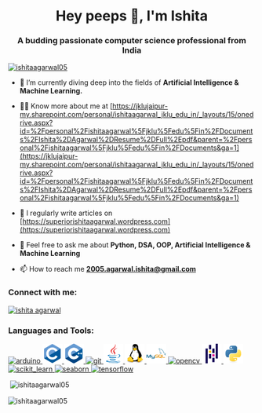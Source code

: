 <h1 align="center">Hey peeps 👋, I'm Ishita</h1>
<h3 align="center">A budding passionate computer science professional from India</h3>

<p align="left"> <a href="https://github.com/ryo-ma/github-profile-trophy"><img src="https://github-profile-trophy.vercel.app/?username=ishitaagarwal05" alt="ishitaagarwal05" /></a> </p>

- 🌱 I’m currently diving deep into the fields of **Artificial Intelligence & Machine Learning.**

- 👨‍💻 Know more about me at [https://jklujaipur-my.sharepoint.com/personal/ishitaagarwal_jklu_edu_in/_layouts/15/onedrive.aspx?id=%2Fpersonal%2Fishitaagarwal%5Fjklu%5Fedu%5Fin%2FDocuments%2FIshita%2DAgarwal%2DResume%2DFull%2Epdf&parent=%2Fpersonal%2Fishitaagarwal%5Fjklu%5Fedu%5Fin%2FDocuments&ga=1](https://jklujaipur-my.sharepoint.com/personal/ishitaagarwal_jklu_edu_in/_layouts/15/onedrive.aspx?id=%2Fpersonal%2Fishitaagarwal%5Fjklu%5Fedu%5Fin%2FDocuments%2FIshita%2DAgarwal%2DResume%2DFull%2Epdf&parent=%2Fpersonal%2Fishitaagarwal%5Fjklu%5Fedu%5Fin%2FDocuments&ga=1)

- 📝 I regularly write articles on [https://superiorishitaagarwal.wordpress.com](https://superiorishitaagarwal.wordpress.com)

- 💬 Feel free to ask me about **Python, DSA, OOP, Artificial Intelligence & Machine Learning**

- 📫 How to reach me **2005.agarwal.ishita@gmail.com**

<h3 align="left">Connect with me:</h3>
<p align="left">
<a href="https://linkedin.com/in/ishita agarwal" target="blank"><img align="center" src="https://raw.githubusercontent.com/rahuldkjain/github-profile-readme-generator/master/src/images/icons/Social/linked-in-alt.svg" alt="ishita agarwal" height="30" width="40" /></a>
</p>

<h3 align="left">Languages and Tools:</h3>
<p align="left"> <a href="https://www.arduino.cc/" target="_blank" rel="noreferrer"> <img src="https://cdn.worldvectorlogo.com/logos/arduino-1.svg" alt="arduino" width="40" height="40"/> </a> <a href="https://www.cprogramming.com/" target="_blank" rel="noreferrer"> <img src="https://raw.githubusercontent.com/devicons/devicon/master/icons/c/c-original.svg" alt="c" width="40" height="40"/> </a> <a href="https://www.w3schools.com/cpp/" target="_blank" rel="noreferrer"> <img src="https://raw.githubusercontent.com/devicons/devicon/master/icons/cplusplus/cplusplus-original.svg" alt="cplusplus" width="40" height="40"/> </a> <a href="https://git-scm.com/" target="_blank" rel="noreferrer"> <img src="https://www.vectorlogo.zone/logos/git-scm/git-scm-icon.svg" alt="git" width="40" height="40"/> </a> <a href="https://www.java.com" target="_blank" rel="noreferrer"> <img src="https://raw.githubusercontent.com/devicons/devicon/master/icons/java/java-original.svg" alt="java" width="40" height="40"/> </a> <a href="https://www.linux.org/" target="_blank" rel="noreferrer"> <img src="https://raw.githubusercontent.com/devicons/devicon/master/icons/linux/linux-original.svg" alt="linux" width="40" height="40"/> </a> <a href="https://www.mysql.com/" target="_blank" rel="noreferrer"> <img src="https://raw.githubusercontent.com/devicons/devicon/master/icons/mysql/mysql-original-wordmark.svg" alt="mysql" width="40" height="40"/> </a> <a href="https://opencv.org/" target="_blank" rel="noreferrer"> <img src="https://www.vectorlogo.zone/logos/opencv/opencv-icon.svg" alt="opencv" width="40" height="40"/> </a> <a href="https://pandas.pydata.org/" target="_blank" rel="noreferrer"> <img src="https://raw.githubusercontent.com/devicons/devicon/2ae2a900d2f041da66e950e4d48052658d850630/icons/pandas/pandas-original.svg" alt="pandas" width="40" height="40"/> </a> <a href="https://www.python.org" target="_blank" rel="noreferrer"> <img src="https://raw.githubusercontent.com/devicons/devicon/master/icons/python/python-original.svg" alt="python" width="40" height="40"/> </a> <a href="https://scikit-learn.org/" target="_blank" rel="noreferrer"> <img src="https://upload.wikimedia.org/wikipedia/commons/0/05/Scikit_learn_logo_small.svg" alt="scikit_learn" width="40" height="40"/> </a> <a href="https://seaborn.pydata.org/" target="_blank" rel="noreferrer"> <img src="https://seaborn.pydata.org/_images/logo-mark-lightbg.svg" alt="seaborn" width="40" height="40"/> </a> <a href="https://www.tensorflow.org" target="_blank" rel="noreferrer"> <img src="https://www.vectorlogo.zone/logos/tensorflow/tensorflow-icon.svg" alt="tensorflow" width="40" height="40"/> </a> </p>

<p>&nbsp;<img align="center" src="https://github-readme-stats.vercel.app/api?username=ishitaagarwal05&show_icons=true&theme=dark&title_color=7abfff&text_color=ffffff&locale=en" alt="ishitaagarwal05" /></p>

<p><img align="center" src="https://github-readme-streak-stats.herokuapp.com/?user=ishitaagarwal05&" alt="ishitaagarwal05" /></p>

